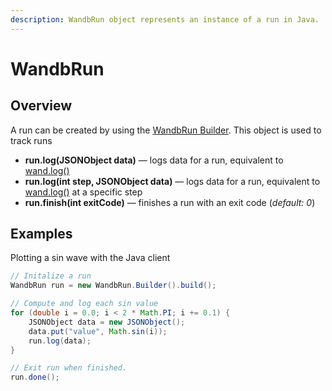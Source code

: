 ```yaml
---
description: WandbRun object represents an instance of a run in Java.
---
```


# WandbRun

## Overview

A run can be created by using the [WandbRun Builder](wandbrun-builder.md). This object is used to track runs

* **run.log(JSONObject data)** — logs data for a run, equivalent to [wand.log()](../../guides/track/log/)
* **run.log(int step, JSONObject data)** — logs data for a run, equivalent to [wand.log()](../../guides/track/log/) at a specific step
* **run.finish(int exitCode)** — finishes a run with an exit code (_default: 0_)

## Examples

Plotting a sin wave with the Java client

```java
// Initalize a run
WandbRun run = new WandbRun.Builder().build();

// Compute and log each sin value
for (double i = 0.0; i < 2 * Math.PI; i += 0.1) {
    JSONObject data = new JSONObject();
    data.put("value", Math.sin(i));
    run.log(data);
}

// Exit run when finished.
run.done();
```
